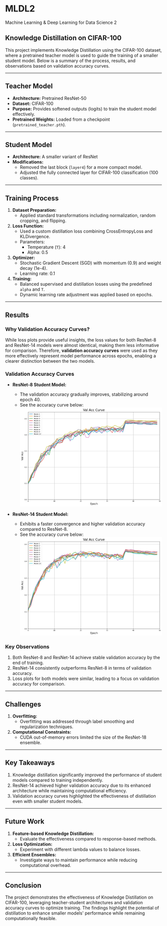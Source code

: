 # MLDL2
Machine Learning & Deep Learning for Data Science 2

## Knowledge Distillation on CIFAR-100

This project implements Knowledge Distillation using the CIFAR-100 dataset, where a pretrained teacher model is used to guide the training of a smaller student model. Below is a summary of the process, results, and observations based on validation accuracy curves.

---

## Teacher Model
- **Architecture:** Pretrained ResNet-50
- **Dataset:** CIFAR-100
- **Purpose:** Provides softened outputs (logits) to train the student model effectively.
- **Pretrained Weights:** Loaded from a checkpoint (`pretrained_teacher.pth`).

---

## Student Model
- **Architecture:** A smaller variant of ResNet
- **Modifications:**
  - Removed the last block (`layer4`) for a more compact model.
  - Adjusted the fully connected layer for CIFAR-100 classification (100 classes).

---

## Training Process
1. **Dataset Preparation:**
   - Applied standard transformations including normalization, random cropping, and flipping.
2. **Loss Function:**
   - Used a custom distillation loss combining CrossEntropyLoss and KLDivergence.
   - Parameters:
     - Temperature (`T`): 4
     - Alpha: 0.5
3. **Optimizer:**
   - Stochastic Gradient Descent (SGD) with momentum (0.9) and weight decay (1e-4).
   - Learning rate: 0.1
4. **Training:**
   - Balanced supervised and distillation losses using the predefined `alpha` and `T`.
   - Dynamic learning rate adjustment was applied based on epochs.

---

## Results

### Why Validation Accuracy Curves?
While loss plots provide useful insights, the loss values for both ResNet-8 and ResNet-14 models were almost identical, making them less informative for comparison. Therefore, **validation accuracy curves** were used as they more effectively represent model performance across epochs, enabling a clearer distinction between the two models.

### Validation Accuracy Curves
- **ResNet-8 Student Model:**
  - The validation accuracy gradually improves, stabilizing around epoch 40.
  - See the accuracy curve below:
    ![ResNet-8 Validation Accuracy Curve](Plot/Resnet8_val_acc_curve.png)

- **ResNet-14 Student Model:**
  - Exhibits a faster convergence and higher validation accuracy compared to ResNet-8.
  - See the accuracy curve below:
    ![ResNet-14 Validation Accuracy Curve](Plot/Resnet14_val_acc_curve.png)

### Key Observations
1. Both ResNet-8 and ResNet-14 achieve stable validation accuracy by the end of training.
2. ResNet-14 consistently outperforms ResNet-8 in terms of validation accuracy.
3. Loss plots for both models were similar, leading to a focus on validation accuracy for comparison.

---

## Challenges
1. **Overfitting:**
   - Overfitting was addressed through label smoothing and regularization techniques.
2. **Computational Constraints:**
   - CUDA out-of-memory errors limited the size of the ResNet-18 ensemble.

---

## Key Takeaways
1. Knowledge distillation significantly improved the performance of student models compared to training independently.
2. ResNet-14 achieved higher validation accuracy due to its enhanced architecture while maintaining computational efficiency.
3. Validation accuracy curves highlighted the effectiveness of distillation even with smaller student models.

---

## Future Work
1. **Feature-based Knowledge Distillation:**
   - Evaluate the effectiveness compared to response-based methods.
2. **Loss Optimization:**
   - Experiment with different lambda values to balance losses.
3. **Efficient Ensembles:**
   - Investigate ways to maintain performance while reducing computational overhead.

---

## Conclusion
The project demonstrates the effectiveness of Knowledge Distillation on CIFAR-100, leveraging teacher-student architectures and validation accuracy curves to optimize training. The findings highlight the potential of distillation to enhance smaller models' performance while remaining computationally feasible.
